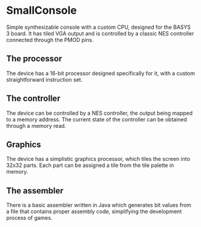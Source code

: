 # SmallConsole
Simple synthesizable console with a custom CPU, designed for the BASYS 3 board. It has tiled VGA output and is controlled by a classic NES controller connected through the PMOD pins.

## The processor
The device has a 16-bit processor designed specifically for it, with a custom straightforward instruction set.

## The controller
The device can be controlled by a NES controller, the output being mapped to a memory address. The current state of the controller can be obtained through a memory read.

## Graphics
The device has a simplistic graphics processor, which tiles the screen into 32x32 parts. Each part can be assigned a tile from the tile palette in memory.

## The assembler
There is a basic assembler written in Java which generates bit values from a file that contains proper assembly code, simplifying the development process of games.
